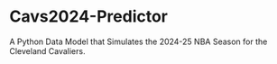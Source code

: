 # Cavs2024-Predictor
A Python Data Model that Simulates the 2024-25 NBA Season for the Cleveland Cavaliers.
